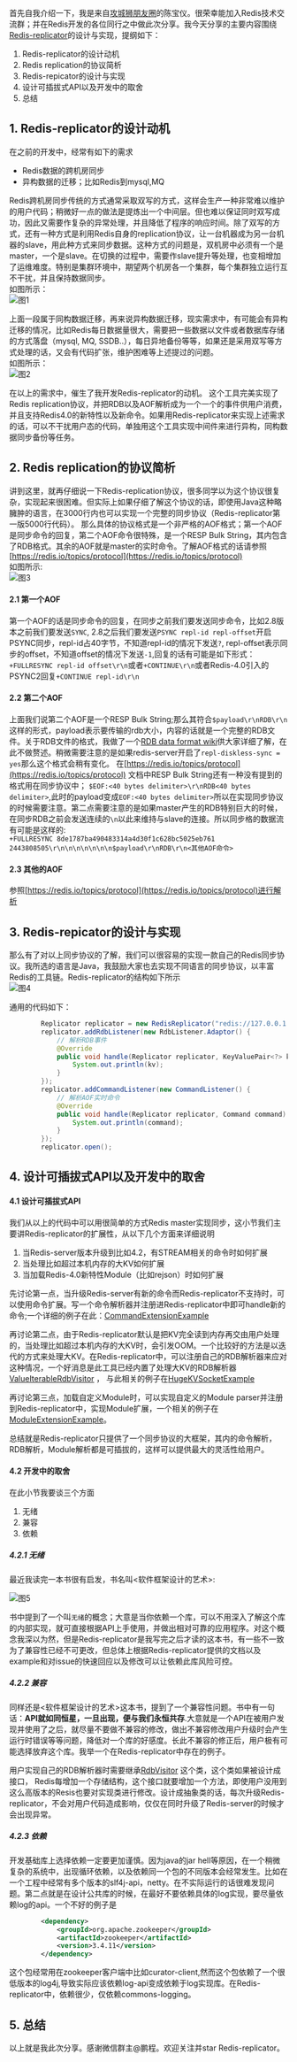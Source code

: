 首先自我介绍一下，我是来自[攻城狮朋友圈](http://www.moilioncircle.com/)的陈宝仪。很荣幸能加入Redis技术交流群；并在Redis开发的各位同行之中做此次分享。我今天分享的主要内容围绕[Redis-replicator](https://github.com/leonchen83/redis-replicator)的设计与实现，提纲如下：  
  
1. Redis-replicator的设计动机
2. Redis replication的协议简析
3. Redis-repicator的设计与实现
4. 设计可插拔式API以及开发中的取舍
5. 总结

## 1. Redis-replicator的设计动机

在之前的开发中，经常有如下的需求  
  
* Redis数据的跨机房同步
* 异构数据的迁移；比如Redis到mysql,MQ

Redis跨机房同步传统的方式通常采取双写的方式，这样会生产一种非常难以维护的用户代码；稍微好一点的做法是提炼出一个中间层。但也难以保证同时双写成功，因此又需要作复杂的异常处理，并且降低了程序的响应时间。除了双写的方式，还有一种方式是利用Redis自身的replication协议，让一台机器成为另一台机器的slave，用此种方式来同步数据。这种方式的问题是，双机房中必须有一个是master，一个是slave。在切换的过程中，需要作slave提升等处理，也变相增加了运维难度。特别是集群环境中，期望两个机房各一个集群，每个集群独立运行互不干扰，并且保持数据同步。  
如图所示：  
![图1](./img1.jpg)
  
上面一段属于同构数据迁移，再来说异构数据迁移，现实需求中，有可能会有异构迁移的情况，比如Redis每日数据量很大，需要把一些数据以文件或者数据库存储的方式落盘（mysql, MQ, SSDB..），每日异地备份等等，如果还是采用双写等方式处理的话，又会有代码扩张，维护困难等上述提过的问题。  
如图所示：  
![图2](./img2.jpg)
  
在以上的需求中，催生了我开发Redis-replicator的动机。 这个工具完美实现了Redis replication协议，并把RDB以及AOF解析成为一个一个的事件供用户消费，并且支持Redis4.0的新特性以及新命令。如果用Redis-replicator来实现上述需求的话，可以不干扰用户态的代码，单独用这个工具实现中间件来进行异构，同构数据同步备份等任务。  

## 2. Redis replication的协议简析

讲到这里，就再仔细说一下Redis-replication协议，很多同学以为这个协议很复杂，实现起来很困难。但实际上如果仔细了解这个协议的话，即使用Java这种略臃肿的语言，在3000行内也可以实现一个完整的同步协议（Redis-replicator第一版5000行代码）。
那么具体的协议格式是一个非严格的AOF格式；第一个AOF是同步命令的回复，第二个AOF命令很特殊，是一个RESP Bulk String，其内包含了RDB格式。其余的AOF就是master的实时命令。了解AOF格式的话请参照[https://redis.io/topics/protocol](https://redis.io/topics/protocol)  
如图所示:  
![图3](./img3.jpg)  

#### 2.1 第一个AOF
第一个AOF的话是同步命令的回复，在同步之前我们要发送同步命令，比如2.8版本之前我们要发送`SYNC`, 2.8之后我们要发送`PSYNC repl-id repl-offset`开启PSYNC同步，repl-id占40字节，不知道repl-id的情况下发送`?`, repl-offset表示同步的offset，不知道offset的情况下发送`-1`,回复的话有可能是如下形式：`+FULLRESYNC repl-id offset\r\n`或者`+CONTINUE\r\n`或者Redis-4.0引入的PSYNC2回复`+CONTINUE repl-id\r\n`  

#### 2.2 第二个AOF
上面我们说第二个AOF是一个RESP Bulk String;那么其符合`$payload\r\nRDB\r\n`这样的形式，payload表示要传输的rdb大小，内容的话就是一个完整的RDB文件。关于RDB文件的格式，我做了一个[RDB data format wiki](https://github.com/leonchen83/redis-replicator/wiki/RDB-dump-data-format)供大家详细了解，在此不做赘述。稍微需要注意的是如果redis-server开启了`repl-diskless-sync = yes`那么这个格式会稍有变化。
在[https://redis.io/topics/protocol](https://redis.io/topics/protocol) 文档中RESP Bulk String还有一种没有提到的格式用在同步协议中； `$EOF:<40 bytes delimiter>\r\nRDB<40 bytes delimiter>`,此时的payload变成`EOF:<40 bytes delimiter>`所以在实现同步协议的时候需要注意。第二点需要注意的是如果master产生的RDB特别巨大的时候，在同步RDB之前会发送连续的`\n`以此来维持与slave的连接。所以同步格的数据流有可能是这样的:  
`+FULLRESYNC 8de1787ba490483314a4d30f1c628bc5025eb761 2443808505\r\n\n\n\n\n\n\n$payload\r\nRDB\r\n<其他AOF命令>`

#### 2.3 其他的AOF
参照[https://redis.io/topics/protocol](https://redis.io/topics/protocol)进行解析

## 3. Redis-repicator的设计与实现

那么有了对以上同步协议的了解，我们可以很容易的实现一款自己的Redis同步协议。我所选的语言是Java，我鼓励大家也去实现不同语言的同步协议，以丰富Redis的工具链。Redis-replicator的结构如下所示  
![图4](./img4.jpg)  

通用的代码如下：

```java
        Replicator replicator = new RedisReplicator("redis://127.0.0.1:6379");
        replicator.addRdbListener(new RdbListener.Adaptor() {
            // 解析RDB事件
            @Override
            public void handle(Replicator replicator, KeyValuePair<?> kv) {
                System.out.println(kv);
            }
        });
        replicator.addCommandListener(new CommandListener() {
            // 解析AOF实时命令
            @Override
            public void handle(Replicator replicator, Command command) {
                System.out.println(command);
            }
        });
        replicator.open();
```

## 4. 设计可插拔式API以及开发中的取舍

#### 4.1 设计可插拔式API
我们从以上的代码中可以用很简单的方式Redis master实现同步，这小节我们主要讲Redis-replicator的扩展性，从以下几个方面来详细说明  
  
1. 当Redis-server版本升级到比如4.2，有STREAM相关的命令时如何扩展
2. 当处理比如超过本机内存的大KV如何扩展
3. 当加载Redis-4.0新特性Module（比如rejson）时如何扩展

先讨论第一点，当升级Redis-server有新的命令而Redis-replicator不支持时，可以使用命令扩展。写一个命令解析器并注册进Redis-replicator中即可handle新的命令;一个详细的例子在此：[CommandExtensionExample](https://github.com/leonchen83/redis-replicator/blob/master/examples/com/moilioncircle/examples/extension/CommandExtensionExample.java)  
  
再讨论第二点，由于Redis-replicator默认是把KV完全读到内存再交由用户处理的，当处理比如超过本机内存的大KV时，会引发OOM。一个比较好的方法是以迭代的方式来处理大KV。在Redis-replicator中，可以注册自己的RDB解析器来应对这种情况，一个好消息是此工具已经内置了处理大KV的RDB解析器[ValueIterableRdbVisitor](https://github.com/leonchen83/redis-replicator/blob/master/src/main/java/com/moilioncircle/redis/replicator/rdb/iterable/ValueIterableRdbVisitor.java) ，
与此相关的例子在[HugeKVSocketExample](https://github.com/leonchen83/redis-replicator/blob/master/examples/com/moilioncircle/examples/huge/HugeKVSocketExample.java)  
  
再讨论第三点，加载自定义Module时，可以实现自定义的Module parser并注册到Redis-replicator中，实现Module扩展，一个相关的例子在[ModuleExtensionExample](https://github.com/leonchen83/redis-replicator/blob/master/examples/com/moilioncircle/examples/extension/ModuleExtensionExample.java)。  
  
总结就是Redis-replicator只提供了一个同步协议的大框架，其内的命令解析，RDB解析，Module解析都是可插拔的，这样可以提供最大的灵活性给用户。  
  
#### 4.2 开发中的取舍
在此小节我要谈三个方面  
  
1. 无绪
2. 兼容
3. 依赖

##### 4.2.1 无绪
最近我读完一本书很有启发，书名叫<软件框架设计的艺术>:  

![图5](./img5.jpg)  

书中提到了一个叫`无绪`的概念；大意是当你依赖一个库，可以不用深入了解这个库的内部实现，就可直接根据API上手使用，并做出相对可靠的应用程序。对这个概念我深以为然，但是Redis-replicator是我写完之后才读的这本书，有一些不一致为了兼容性已经不可更改，但总体上根据Redis-replicator提供的文档以及example和对issue的快速回应以及修改可以让依赖此库风险可控。

##### 4.2.2 兼容
同样还是<软件框架设计的艺术>这本书，提到了一个兼容性问题。书中有一句话：**API就如同恒星，一旦出现，便与我们永恒共存**.大意就是一个API在被用户发现并使用了之后，就尽量不要做不兼容的修改，做出不兼容修改用户升级时会产生运行时错误等等问题，降低对一个库的好感度。长此不兼容的修正后，用户极有可能选择放弃这个库。我举一个在Redis-replicator中存在的例子。  
  
用户实现自己的RDB解析器时需要继承[RdbVisitor](https://github.com/leonchen83/redis-replicator/blob/master/src/main/java/com/moilioncircle/redis/replicator/rdb/RdbVisitor.java) 这个类，这个类如果被设计成接口， Redis每增加一个存储结构，这个接口就要增加一个方法，即使用户没用到这么高版本的Resis也要对实现类进行修改。设计成抽象类的话，每次升级Redis-replicator，不会对用户代码造成影响，仅仅在同时升级了Redis-server的时候才会出现异常。

##### 4.2.3 依赖
开发基础库上选择依赖一定要更加谨慎。因为java的jar hell等原因，在一个稍微复杂的系统中，出现循环依赖，以及依赖同一个包的不同版本会经常发生。比如在一个工程中经常有多个版本的slf4j-api，netty。在不实际运行的话很难发现问题。第二点就是在设计公共库的时候，在最好不要依赖具体的log实现，要尽量依赖log的api。一个不好的例子是
```xml
        <dependency>
            <groupId>org.apache.zookeeper</groupId>
            <artifactId>zookeeper</artifactId>
            <version>3.4.11</version>
        </dependency>
```
这个包经常用在zookeeper客户端中比如curator-client,然而这个包依赖了一个很低版本的log4j,导致实际应该依赖log-api变成依赖于log实现库。在Redis-replicator中，依赖很少，仅依赖commons-logging。

## 5. 总结
以上就是我此次分享。感谢微信群主@鹏程。欢迎关注并star Redis-replicator。



